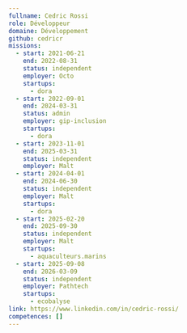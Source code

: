 ```yaml
---
fullname: Cedric Rossi
role: Développeur
domaine: Développement
github: cedricr
missions:
  - start: 2021-06-21
    end: 2022-08-31
    status: independent
    employer: Octo
    startups:
      - dora
  - start: 2022-09-01
    end: 2024-03-31
    status: admin
    employer: gip-inclusion
    startups:
      - dora
  - start: 2023-11-01
    end: 2025-03-31
    status: independent
    employer: Malt
  - start: 2024-04-01
    end: 2024-06-30
    status: independent
    employer: Malt
    startups:
      - dora
  - start: 2025-02-20
    end: 2025-09-30
    status: independent
    employer: Malt
    startups:
      - aquaculteurs.marins
  - start: 2025-09-08
    end: 2026-03-09
    status: independent
    employer: Pathtech
    startups:
      - ecobalyse
link: https://www.linkedin.com/in/cedric-rossi/
competences: []
---
```

